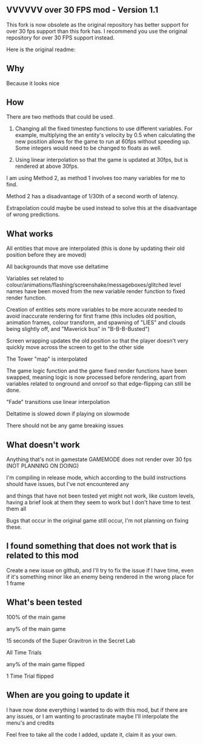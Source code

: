 VVVVVV over 30 FPS mod - Version 1.1
-

This fork is now obsolete as the original repository has better support for over 30 fps support than this fork has.
I recommend you use the original repository for over 30 FPS support instead.

Here is the original readme:

Why
-
Because it looks nice

How
-
There are two methods that could be used.

1) Changing all the fixed timestep functions to use different variables. For example, multiplying the an entity's velocity by 0.5 when calculating the new position allows for the game to run at 60fps without speeding up. Some integers would need to be changed to floats as well.

2) Using linear interpolation so that the game is updated at 30fps, but is rendered at above 30fps.

I am using Method 2, as method 1 involves too many variables for me to find.

Method 2 has a disadvantage of 1/30th of a second worth of latency.

Extrapolation could maybe be used instead to solve this at the disadvantage of wrong predictions.

What works
-
All entities that move are interpolated (this is done by updating their old position before they are moved)

All backgrounds that move use deltatime

Variables set related to colour/animations/flashing/screenshake/messageboxes/glitched level names have been moved from the new variable render function to fixed render function.

Creation of entities sets more variables to be more accurate needed to avoid inaccurate rendering for first frame (this includes old position, animation frames, colour transform, and spawning of "LIES" and clouds being slightly off, and "Maverick bus" in "B-B-B-Busted")

Screen wrapping updates the old position so that the player doesn't very quickly move across the screen to get to the other side

The Tower "map" is interpolated

The game logic function and the game fixed render functions have been swapped, meaning logic is now processed before rendering, apart from variables related to onground and onroof so that edge-flipping can still be done.

"Fade" transitions use linear interpolation

Deltatime is slowed down if playing on slowmode

There should not be any game breaking issues

What doesn't work
-
Anything that's not in gamestate GAMEMODE does not render over 30 fps (NOT PLANNING ON DOING)

I'm compiling in release mode, which according to the build instructions should have issues, but I've not encountered any

and things that have not been tested yet might not work, like custom levels, having a brief look at them they seem to work but I don't have time to test them all

Bugs that occur in the original game still occur, I'm not planning on fixing these.

I found something that does not work that is related to this mod
-
Create a new issue on github, and I'll try to fix the issue if I have time, even if it's something minor like an enemy being rendered in the wrong place for 1 frame

What's been tested
-
100% of the main game

any% of the main game

15 seconds of the Super Gravitron in the Secret Lab

All Time Trials

any% of the main game flipped

1 Time Trial flipped

When are you going to update it
-
I have now done everything I wanted to do with this mod, but if there are any issues, or I am wanting to procrastinate maybe I'll interpolate the menu's and credits

Feel free to take all the code I added, update it, claim it as your own.
